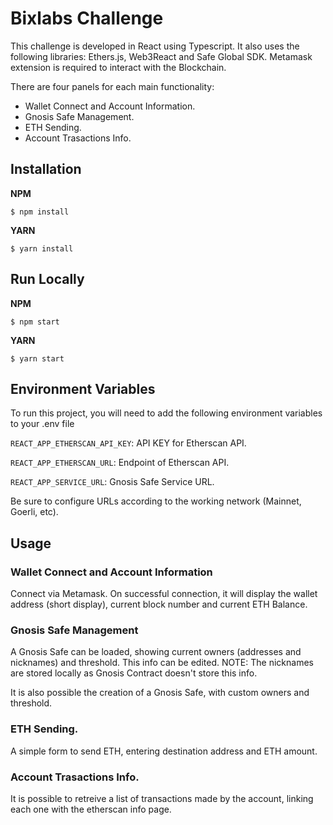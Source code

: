 
# Bixlabs Challenge

This challenge is developed in React using Typescript. It also uses the following libraries: Ethers.js, Web3React and Safe Global SDK. Metamask extension is required to interact with the Blockchain.

There are four panels for each main functionality:
* Wallet Connect and Account Information.
* Gnosis Safe Management.
* ETH Sending.
* Account Trasactions Info.





## Installation

**NPM**
```console
$ npm install 
```

**YARN**
```console
$ yarn install 
```



    
## Run Locally
**NPM**
```console
$ npm start
```

**YARN**
```console
$ yarn start 
```
## Environment Variables

To run this project, you will need to add the following environment variables to your .env file

`REACT_APP_ETHERSCAN_API_KEY`: API KEY for Etherscan API.

`REACT_APP_ETHERSCAN_URL`: Endpoint of Etherscan API. 

`REACT_APP_SERVICE_URL`: Gnosis Safe Service URL.

Be sure to configure URLs according to the working network (Mainnet, Goerli, etc).


## Usage

### Wallet Connect and Account Information
Connect via Metamask. On successful connection, it will display the wallet address (short display), current block number and current ETH Balance.

### Gnosis Safe Management
A Gnosis Safe can be loaded, showing current owners (addresses and nicknames) and threshold. This info can be edited. NOTE: The nicknames are stored locally as Gnosis Contract doesn't store this info.

It is also possible the creation of a Gnosis Safe, with custom owners and threshold.

### ETH Sending.
A simple form to send ETH, entering destination address and ETH amount.

### Account Trasactions Info.
It is possible to retreive a list of transactions made by the account, linking each one with the etherscan info page.
